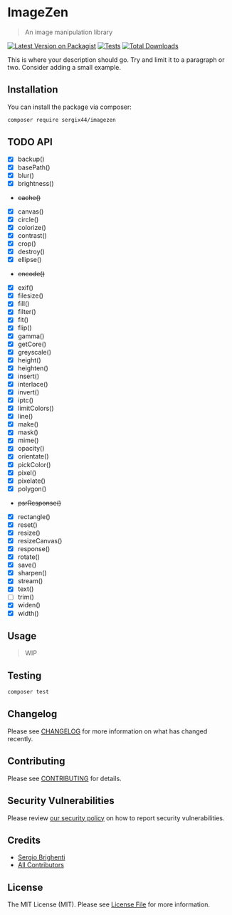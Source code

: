 # ImageZen
> An image manipulation library

[![Latest Version on Packagist](https://img.shields.io/packagist/v/sergix44/imagezen.svg?style=flat-square)](https://packagist.org/packages/sergix44/imagezen)
[![Tests](https://img.shields.io/github/actions/workflow/status/sergix44/imagezen/run-tests.yml?branch=main&label=tests&style=flat-square)](https://github.com/sergix44/imagezen/actions/workflows/run-tests.yml)
[![Total Downloads](https://img.shields.io/packagist/dt/sergix44/imagezen.svg?style=flat-square)](https://packagist.org/packages/sergix44/imagezen)

This is where your description should go. Try and limit it to a paragraph or two. Consider adding a small example.

## Installation

You can install the package via composer:

```bash
composer require sergix44/imagezen
```

## TODO API
- [x] backup()
- [x] basePath()
- [x] blur()
- [x] brightness()
- ~~cache()~~
- [x] canvas()
- [x] circle()
- [x] colorize()
- [x] contrast()
- [x] crop()
- [x] destroy()
- [x] ellipse()
- ~~encode()~~
- [x] exif()
- [x] filesize()
- [x] fill()
- [x] filter()
- [x] fit()
- [x] flip()
- [x] gamma()
- [x] getCore()
- [x] greyscale()
- [x] height()
- [x] heighten()
- [x] insert()
- [x] interlace()
- [x] invert()
- [x] iptc()
- [x] limitColors()
- [x] line()
- [x] make()
- [x] mask()
- [x] mime()
- [x] opacity()
- [x] orientate()
- [x] pickColor()
- [x] pixel()
- [x] pixelate()
- [x] polygon()
- ~~psrResponse()~~
- [x] rectangle()
- [x] reset()
- [x] resize()
- [x] resizeCanvas()
- [x] response()
- [x] rotate()
- [x] save()
- [x] sharpen()
- [x] stream()
- [x] text()
- [ ] trim()
- [x] widen()
- [x] width()

## Usage

> WIP

## Testing

```bash
composer test
```

## Changelog

Please see [CHANGELOG](CHANGELOG.md) for more information on what has changed recently.

## Contributing

Please see [CONTRIBUTING](https://github.com/spatie/.github/blob/main/CONTRIBUTING.md) for details.

## Security Vulnerabilities

Please review [our security policy](../../security/policy) on how to report security vulnerabilities.

## Credits

- [Sergio Brighenti](https://github.com/SergiX44)
- [All Contributors](../../contributors)

## License

The MIT License (MIT). Please see [License File](LICENSE.md) for more information.
